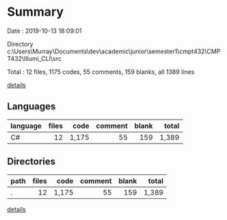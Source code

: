 # Summary

Date : 2019-10-13 18:09:01

Directory c:\Users\Murray\Documents\dev\academic\junior\semester1\cmpt432\CMPT432\Illumi_CLI\src

Total : 12 files,  1175 codes, 55 comments, 159 blanks, all 1389 lines

[details](details.md)

## Languages
| language | files | code | comment | blank | total |
| :--- | ---: | ---: | ---: | ---: | ---: |
| C# | 12 | 1,175 | 55 | 159 | 1,389 |

## Directories
| path | files | code | comment | blank | total |
| :--- | ---: | ---: | ---: | ---: | ---: |
| . | 12 | 1,175 | 55 | 159 | 1,389 |

[details](details.md)